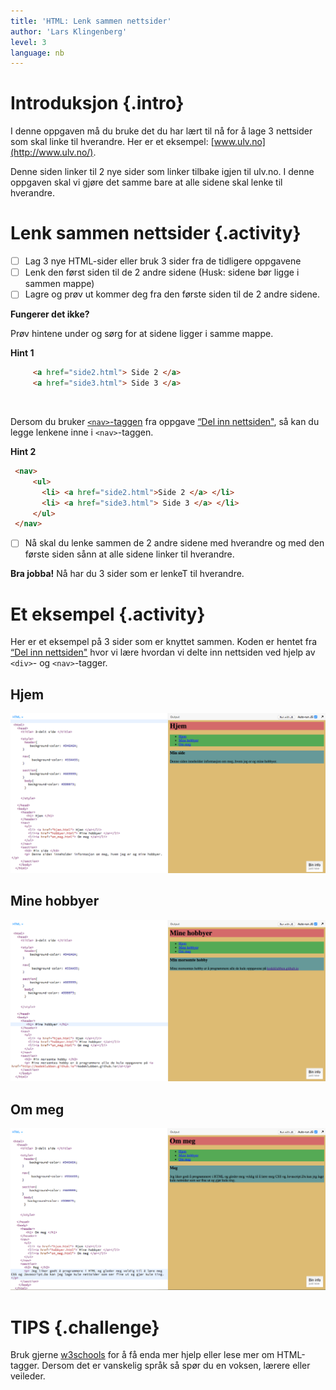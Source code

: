 ```yaml
---
title: 'HTML: Lenk sammen nettsider'
author: 'Lars Klingenberg'
level: 3
language: nb
---
```


# Introduksjon {.intro}
I denne oppgaven må du bruke det du har lært til nå for å lage 3 nettsider som skal linke til hverandre. Her er et eksempel: [www.ulv.no](http://www.ulv.no/).

Denne siden linker til 2 nye sider som linker tilbake igjen til ulv.no. I denne oppgaven skal vi gjøre det samme bare at alle sidene skal lenke til hverandre.


# Lenk sammen nettsider {.activity}
- [ ] Lag 3 nye HTML-sider eller bruk 3 sider fra de tidligere oppgavene
- [ ] Lenk den først siden til de 2 andre sidene (Husk: sidene bør ligge i sammen mappe)
- [ ] Lagre og prøv ut kommer deg fra den første siden til de 2 andre sidene.

__Fungerer det ikke?__

Prøv hintene under og sørg for at sidene ligger i samme mappe.

<toggle>
 <strong>Hint 1</strong>
 <hide>

   ```html
        <a href="side2.html"> Side 2 </a>
        <a href="side3.html"> Side 3 </a>
   ```
 </hide>
</toggle>

<br/>

Dersom du bruker [`<nav>`-taggen](http://www.w3schools.com/tags/tag_nav.asp) fra oppgave [“Del inn nettsiden"](../del_inn_nettsiden/del_inn_nettsiden.html), så kan du legge lenkene inne i `<nav>`-taggen.


<toggle>
 <strong>Hint 2</strong>
 <hide>

 ```html
  <nav>
      <ul>
        <li> <a href="side2.html">Side 2 </a> </li>
        <li> <a href="side3.html"> Side 3 </a> </li>
      </ul>
  </nav>
   ```
 </hide>
</toggle>

- [ ] Nå skal du lenke sammen de 2 andre sidene med hverandre og med den første siden sånn at alle sidene linker til hverandre.

__Bra jobba!__ Nå har du 3 sider som er lenkeT til hverandre.


# Et eksempel {.activity}
Her er et eksempel på 3 sider som er knyttet sammen. Koden er hentet fra [“Del inn nettsiden"](../del_inn_nettsiden/del_inn_nettsiden.html) hvor vi lære hvordan vi delte inn nettsiden ved hjelp av `<div>`- og `<nav>`-tagger.
## Hjem

![screenshot](ressurser/hjem.png)

## Mine hobbyer

![screenshot](ressurser/mine_hobbyer.png)

## Om meg

![screenshot](ressurser/om_meg.png)


# TIPS {.challenge}
Bruk gjerne [w3schools](http://www.w3schools.com/) for å få enda mer hjelp eller lese mer om HTML-tagger. Dersom det er vanskelig språk så spør du en voksen, lærere eller veileder.
